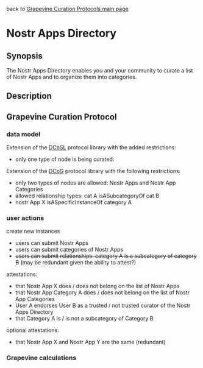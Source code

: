 back to [Grapevine Curation Protocols main page](https://github.com/wds4/DCoSL/tree/main/grapevineCurationProtocols)

Nostr Apps Directory
=====

## Synopsis

The Nostr Apps Directory enables you and your community to curate a list of Nostr Apps and to organize them into categories.

## Description


## Grapevine Curation Protocol

### data model

Extension of the [DCoSL](DCoSL.md) protocol library with the added restrictions:
- only one type of node is being curated: 

Extension of the [DCoG](DCoG.md) protocol library with the following restrictions:
- only two types of nodes are allowed: Nostr Apps and Nostr App Categories
- allowed relationship types: cat A isASubcategoryOf cat B
- nostr App X isASpecificInstanceOf category A

### user actions

create new instances
- users can submit Nostr Apps
- users can submit categories of Nostr Apps
- ~~users can submit relationships: category A is a subcategory of category B~~ (may be redundant given the ability to attest?)

attestations:
- that Nostr App X does / does not belong on the list of Nostr Apps
- that Nostr App Category A does / does not belong on the list of Nostr App Categories
- User A endorses User B as a trusted / not trusted curator of the Nostr Apps Directory
- that Category A is / is not a subcategory of Category B

optional attestations:
- that Nostr App X and Nostr App Y are the same (redundant)

### Grapevine calculations
